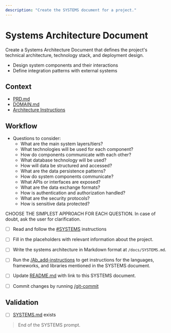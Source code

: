 ```yaml
---
description: "Create the SYSTEMS document for a project."
---
```


# Systems Architecture Document

Create a Systems Architecture Document that defines the project's technical architecture, technology stack, and deployment design.

- Design system components and their interactions
- Define integration patterns with external systems

## Context

- [PRD.md](/docs/PRD.md)
- [DOMAIN.md](/docs/DOMAIN.md)
- [Architecture Instructions](/.github/instructions/architecture.instructions.md)

## Workflow

- Questions to consider:
  - What are the main system layers/tiers?
  - What technologies will be used for each component?
  - How do components communicate with each other?
  - What database technology will be used?
  - How will data be structured and accessed?
  - What are the data persistence patterns?
  - How do system components communicate?
  - What APIs or interfaces are exposed?
  - What are the data exchange formats?
  - How is authentication and authorization handled?
  - What are the security protocols?
  - How is sensitive data protected?

CHOOSE THE SIMPLEST APPROACH FOR EACH QUESTION.
In case of doubt, ask the user for clarification.

- [ ] Read and follow the [#SYSTEMS](/.github/instructions/SYSTEMS.instructions.md) instructions

- [ ] Fill in the placeholders with relevant information about the project.

- [ ] Write the systems architecture in Markdown format at `/docs/SYSTEMS.md`.

- [ ] Run the [/Ab_add-instructions](../prompts/Ab-add-instructions.prompt.md) to get instructions for the languages, frameworks, and libraries mentioned in the SYSTEMS document.

- [ ] Update [README.md](/README.md) with link to this SYSTEMS document.

- [ ] Commit changes by running [/git-commit](/.github/prompts/git-commit.prompt.md)

## Validation

- [ ] [SYSTEMS.md](/docs/SYSTEMS.md) exists

> End of the SYSTEMS prompt.
